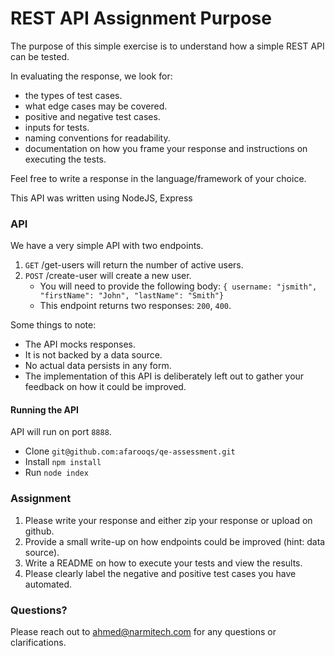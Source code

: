 # REST API Assignment Purpose

The purpose of this simple exercise is to understand how a simple REST API can be tested.

In evaluating the response, we look for:
- the types of test cases.
- what edge cases may be covered.
- positive and negative test cases.
- inputs for tests.
- naming conventions for readability.
- documentation on how you frame your response and instructions on executing the tests.

Feel free to write a response in the language/framework of your choice.

This API was written using NodeJS, Express

### API

We have a very simple API with two endpoints.
1. `GET` /get-users will return the number of active users.
2. `POST` /create-user will create a new user.
   - You will need to provide the following body:
    `{ username: "jsmith", "firstName": "John", "lastName": "Smith"}`
   - This endpoint returns two responses: `200`, `400`.

Some things to note:
- The API mocks responses. 
- It is not backed by a data source.
- No actual data persists in any form.
- The implementation of this API is deliberately left out to gather your feedback on how it could be improved.

#### Running the API
API will run on port `8888`.

- Clone `git@github.com:afarooqs/qe-assessment.git`
- Install `npm install`
- Run `node index`

### Assignment
1. Please write your response and either zip your response  or upload on github.
2. Provide a small write-up on how endpoints could be improved (hint: data source).
3. Write a README on how to execute your tests and view the results.
4. Please clearly label the negative and positive test cases you have automated.

### Questions? 
Please reach out to ahmed@narmitech.com for any questions or clarifications.


